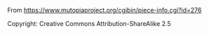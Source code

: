 From https://www.mutopiaproject.org/cgibin/piece-info.cgi?id=276

Copyright: Creative Commons Attribution-ShareAlike 2.5
